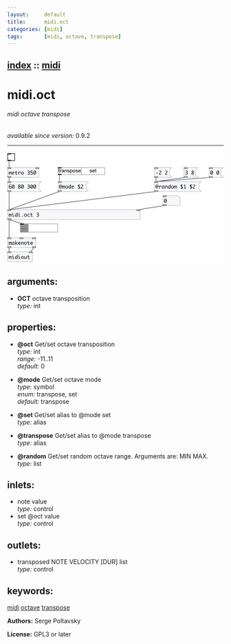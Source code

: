 ```yaml
---
layout:     default
title:      midi.oct
categories: [midi]
tags:       [midi, octave, transpose]
---
```

[index](index.html) :: [midi](category_midi.html)
---

# midi.oct

###### midi octave transpose

*available since version:* 0.9.2

---




[![example](../examples/img/midi.oct.jpg)](../examples/pd/midi.oct.pd)



## arguments:

* **OCT**
octave transposition<br>
_type:_ int<br>





## properties:

* **@oct** 
Get/set octave transposition<br>
_type:_ int<br>
_range:_ -11..11<br>
_default:_ 0<br>

* **@mode** 
Get/set octave mode<br>
_type:_ symbol<br>
_enum:_ transpose, set<br>
_default:_ transpose<br>

* **@set** 
Get/set alias to @mode set<br>
_type:_ alias<br>

* **@transpose** 
Get/set alias to @mode transpose<br>
_type:_ alias<br>

* **@random** 
Get/set random octave range. Arguments are: MIN MAX.<br>
_type:_ list<br>



## inlets:

* note value<br>
_type:_ control
* set @oct value<br>
_type:_ control



## outlets:

* transposed NOTE VELOCITY [DUR] list<br>
_type:_ control



## keywords:

[midi](keywords/midi.html)
[octave](keywords/octave.html)
[transpose](keywords/transpose.html)






**Authors:** Serge Poltavsky




**License:** GPL3 or later





